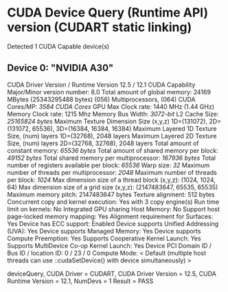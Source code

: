 # CUDA Device Query (Runtime API) version (CUDART static linking)

Detected 1 CUDA Capable device(s)

## Device 0: "NVIDIA A30"

  CUDA Driver Version / Runtime Version          12.5 / 12.1
  CUDA Capability Major/Minor version number:    8.0
  Total amount of global memory:                 24169 MBytes (25343295488 bytes)
  (056) Multiprocessors, (064) CUDA Cores/MP:    *3584 CUDA Cores*
  GPU Max Clock rate:                            1440 MHz (1.44 GHz)
  Memory Clock rate:                             1215 Mhz
  Memory Bus Width:                              *3072-bit*
  L2 Cache Size:                                 *25165824 bytes*
  Maximum Texture Dimension Size (x,y,z)         1D=(131072), 2D=(131072, 65536), 3D=(16384, 16384, 16384)
  Maximum Layered 1D Texture Size, (num) layers  1D=(32768), 2048 layers
  Maximum Layered 2D Texture Size, (num) layers  2D=(32768, 32768), 2048 layers
  Total amount of constant memory:               *65536 bytes*
  Total amount of shared memory per block:       *49152 bytes*
  Total shared memory per multiprocessor:        *167936 bytes*
  Total number of registers available per block: *65536*
  Warp size:                                     *32*
  Maximum number of threads per multiprocessor:  *2048*
  Maximum number of threads per block:           *1024*
  Max dimension size of a thread block (x,y,z): (1024, 1024, 64)
  Max dimension size of a grid size    (x,y,z): (2147483647, 65535, 65535)
  Maximum memory pitch:                          2147483647 bytes
  Texture alignment:                             512 bytes
  Concurrent copy and kernel execution:          Yes with 3 copy engine(s)
  Run time limit on kernels:                     No
  Integrated GPU sharing Host Memory:            No
  Support host page-locked memory mapping:       Yes
  Alignment requirement for Surfaces:            Yes
  Device has ECC support:                        Enabled
  Device supports Unified Addressing (UVA):      Yes
  Device supports Managed Memory:                Yes
  Device supports Compute Preemption:            Yes
  Supports Cooperative Kernel Launch:            Yes
  Supports MultiDevice Co-op Kernel Launch:      Yes
  Device PCI Domain ID / Bus ID / location ID:   0 / 23 / 0
  Compute Mode:
     < Default (multiple host threads can use ::cudaSetDevice() with device simultaneously) >

deviceQuery, CUDA Driver = CUDART, CUDA Driver Version = 12.5, CUDA Runtime Version = 12.1, NumDevs = 1
Result = PASS
